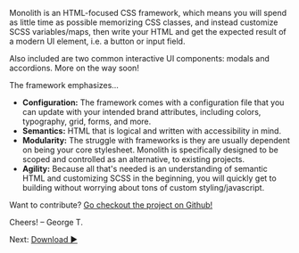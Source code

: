 Monolith is an HTML-focused CSS framework, which means you will spend as little time as possible memorizing CSS classes, and instead customize SCSS variables/maps, then write your HTML and get the expected result of a modern UI element, i.e. a button or input field.

Also included are two common interactive UI components: modals and accordions. More on the way soon!

The framework emphasizes…

* **Configuration:** The framework comes with a configuration file that you can update with your intended brand attributes, including colors, typography, grid, forms, and more.
* **Semantics:** HTML that is logical and written with accessibility in mind.
* **Modularity:** The struggle with frameworks is they are usually dependent on being your core stylesheet. Monolith is specifically designed to be scoped and controlled as an alternative, to existing projects.
* **Agility:** Because all that's needed is an understanding of semantic HTML and customizing SCSS in the beginning, you will quickly get to building without worrying about tons of custom styling/javascript.

Want to contribute? [Go checkout the project on Github!](https://www.github.com/geotrev/getmonolith.io)

Cheers!
– George T.

Next: [Download ►](download)
